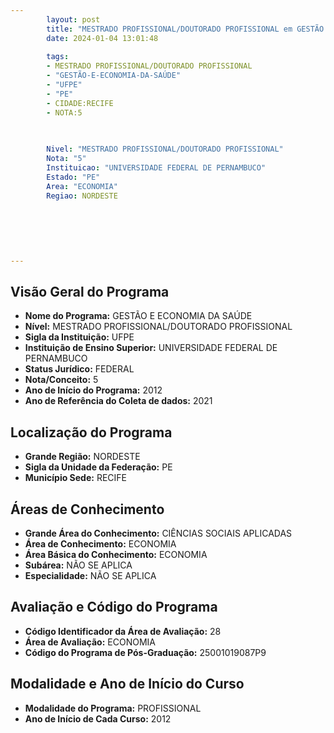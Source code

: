 ```yaml
---
        layout: post
        title: "MESTRADO PROFISSIONAL/DOUTORADO PROFISSIONAL em GESTÃO E ECONOMIA DA SAÚDE na UFPE  "
        date: 2024-01-04 13:01:48
     
        tags:
        - MESTRADO PROFISSIONAL/DOUTORADO PROFISSIONAL
        - "GESTÃO-E-ECONOMIA-DA-SAÚDE"
        - "UFPE"
        - "PE"
        - CIDADE:RECIFE
        - NOTA:5
        
       

        Nivel: "MESTRADO PROFISSIONAL/DOUTORADO PROFISSIONAL"
        Nota: "5"
        Instituicao: "UNIVERSIDADE FEDERAL DE PERNAMBUCO"
        Estado: "PE"
        Area: "ECONOMIA"
        Regiao: NORDESTE
        
        
        
        
        
        
---
```

## Visão Geral do Programa
- **Nome do Programa:** GESTÃO E ECONOMIA DA SAÚDE
- **Nível:** MESTRADO PROFISSIONAL/DOUTORADO PROFISSIONAL
- **Sigla da Instituição:** UFPE
- **Instituição de Ensino Superior:** UNIVERSIDADE FEDERAL DE PERNAMBUCO
- **Status Jurídico:** FEDERAL
- **Nota/Conceito:** 5
- **Ano de Início do Programa:** 2012
- **Ano de Referência do Coleta de dados:** 2021

## Localização do Programa
- **Grande Região:** NORDESTE
- **Sigla da Unidade da Federação:** PE
- **Município Sede:** RECIFE

## Áreas de Conhecimento
- **Grande Área do Conhecimento:** CIÊNCIAS SOCIAIS APLICADAS
- **Área de Conhecimento:** ECONOMIA
- **Área Básica do Conhecimento:** ECONOMIA
- **Subárea:** NÃO SE APLICA
- **Especialidade:** NÃO SE APLICA

## Avaliação e Código do Programa
- **Código Identificador da Área de Avaliação:** 28
- **Área de Avaliação:** ECONOMIA
- **Código do Programa de Pós-Graduação:** 25001019087P9


## Modalidade e Ano de Início do Curso
- **Modalidade do Programa:** PROFISSIONAL
- **Ano de Início de Cada Curso:** 2012
